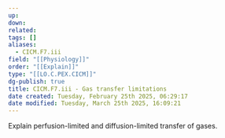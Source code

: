 ```yaml
---
up: 
down: 
related: 
tags: []
aliases:
  - CICM.F7.iii
field: "[[Physiology]]"
order: "[[Explain]]"
type: "[[LO.C.PEX.CICM]]"
dg-publish: true
title: CICM.F7.iii - Gas transfer limitations
date created: Tuesday, February 25th 2025, 06:29:17
date modified: Tuesday, March 25th 2025, 16:09:21
---
```


Explain perfusion-limited and diffusion-limited transfer of gases.
